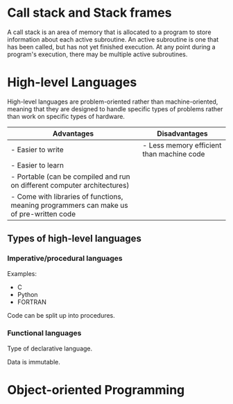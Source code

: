 # Call stack and Stack frames

A call stack is an area of memory that is allocated to a program to store information about each active subroutine. An active subroutine is one that has been called, but has not yet finished execution. At any point during a program's execution, there may be multiple active subroutines.

# High-level Languages

High-level languages are problem-oriented rather than machine-oriented, meaning that they are designed to handle specific types of problems rather than work on specific types of hardware.

| Advantages | Disadvantages |
| ---- | ---- |
| - Easier to write | - Less memory efficient than machine code |
| - Easier to learn |  |
| - Portable (can be compiled and run on different computer architectures) |  |
| - Come with libraries of functions, meaning programmers can make us of pre-written code |  |

## Types of high-level languages

### Imperative/procedural languages

Examples: 
- C
- Python
- FORTRAN

Code can be split up into procedures.

### Functional languages

Type of declarative language.

Data is immutable.

# Object-oriented Programming
